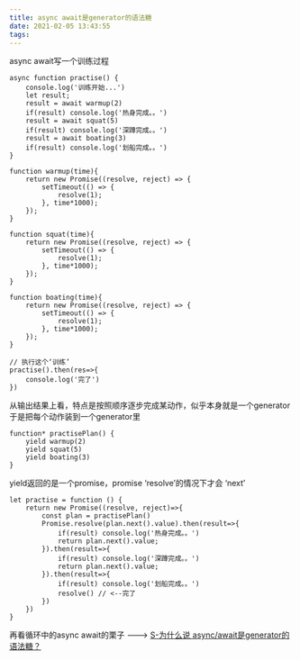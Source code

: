 ```yaml
---
title: async await是generator的语法糖
date: 2021-02-05 13:43:55
tags:
---
```

async await写一个训练过程
```
async function practise() {
    console.log('训练开始...')
    let result;
    result = await warmup(2)
    if(result) console.log('热身完成。。')
    result = await squat(5)
    if(result) console.log('深蹲完成。。')
    result = await boating(3)
    if(result) console.log('划船完成。。')
}

function warmup(time){
    return new Promise((resolve, reject) => {
        setTimeout(() => {
            resolve(1);
        }, time*1000);
    });
}

function squat(time){
    return new Promise((resolve, reject) => {
        setTimeout(() => {
            resolve(1);
        }, time*1000);
    });
}

function boating(time){
    return new Promise((resolve, reject) => {
        setTimeout(() => {
            resolve(1);
        }, time*1000);
    });
}

// 执行这个‘训练’
practise().then(res=>{
    console.log('完了')
})
```
从输出结果上看，特点是按照顺序逐步完成某动作，似乎本身就是一个generator
于是把每个动作装到一个generator里
```
function* practisePlan() {
    yield warmup(2)
    yield squat(5)
    yield boating(3)
}
```
yield返回的是一个promise，promise ‘resolve’的情况下才会 ‘next’
```
let practise = function () {
    return new Promise((resolve, reject)=>{
        const plan = practisePlan()
        Promise.resolve(plan.next().value).then(result=>{
            if(result) console.log('热身完成。。')
            return plan.next().value;
        }).then(result=>{
            if(result) console.log('深蹲完成。。')
            return plan.next().value;
        }).then(result=>{
            if(result) console.log('划船完成。。')
            resolve() // <--完了
        })
    })
}
```
再看循环中的async await的栗子 ---> [S-为什么说 async/await是generator的语法糖？](https://blog.csdn.net/zhq2005095/article/details/89300225)